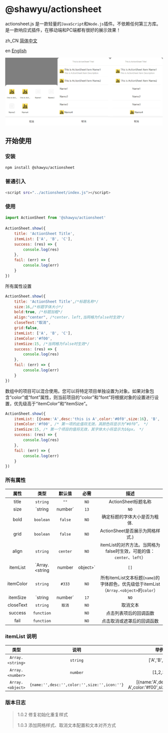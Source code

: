 # @shawyu/actionsheet

actionsheet.js 是一款轻量的`JavaScript`和`Node.js`插件。不依赖任何第三方库。
是一款响应式插件，在移动端和PC端都有很好的展示效果！

zh_CN [简体中文](README.md)

en [English](README_en.md)

![Actionsheet](actionsheet.png)

## 开始使用

### 安装

```sh
npm install @shawyu/actionsheet
```

### 普通引入

```sh
<script src="../actionsheet/index.js"></script>
```

### 使用

```js
import ActionSheet from '@shawyu/actionsheet'

ActionSheet.show({
	title: 'ActionSheet Title',
	itemList: ['A', 'B', 'C'],
	success: (res) => {
		console.log(res)
	},
	fail: (err) => {
		console.log(err)
	}
})
```

所有属性设置

```js
ActionSheet.show({
	title: 'ActionSheet Title',/*标题名称*/
	size:16,/*标题字体大小*/
	bold:true, /*标题加粗*/
	align:"center", /*center、left,当网格为false时生效*/
	closeText:"取消",
	grid:false,
	itemList: ['A', 'B', 'C'],
	itemColor:'#f00',
	itemSize:15, /*当网格为false时生效*/
	success: (res) => {
		console.log(res)
	},
	fail: (err) => {
		console.log(err)
	}
})
```

数组中的项目可以混合使用。您可以将特定项目单独设置为对象。如果对象包含“color”或“font”属性，则当前项目的“color”和“font”将根据对象的设置进行设置，优先级高于“itemColor”和“itemSize”。

```js
ActionSheet.show({
	itemList: [{name:'A',desc:'this is A',color:'#0f0',size:16}, 'B', 'C'],
	itemColor:'#f00', /* 第一项的此值将无效，其颜色将显示为“#0f0”。 */
	itemSize:15, /* 第一个项目的值将无效，其字体大小将显示为16px。 */
	success: (res) => {
		console.log(res)
	},
	fail: (err) => {
		console.log(err)
	}
})
```

### 所有属性

|属性|类型|默认值|必需|描述|
|:-:|:-:|:-:|:-:|:-:|
|title|`string`| `""` | `NO` |ActionSheet标题名称|
|size|`string|number`| `13` | `NO` |标题的字体大小.|
|bold|`boolean`| `false` | `NO` | 确定标题的字体大小是否为粗体. |
|grid|`boolean`| `false` | `NO` | ActionSheet是否展示为网格样式.)|
|align|`string`| `center` | `NO` | itemList的对齐方法。当网格为false时生效，可能的值：`center`、`left`）|
|itemList|`Array.<string|number|object>`| `[]` |`YES` | ActionSheet项目`Array.<object> object{name:string,desc:string,color:string,size:string|number,icon:string}`. 当网格为false时 `desc`无效|
|itemColor|`string`| `#333` |`NO` | 所有itemList文本标题(`name`)的字体颜色，优先级低于itemList（`Array.<object>`的`color`）|
|itemSize|`string|number`| `17` | `NO` | 所有itemList文本标题(`name`)的字体大小，当网格为false时生效。优先级低于itemList（`Array.<object>`的`size`）|
|closeText|`string`| `取消` | `NO` | 取消文本 |
|success|`function`| | `NO` |点击列表项后的回调函数 |
|fail|`function`|  | `NO` |点击取消或遮罩后的回调函数 |

### itemList 说明

|类型|说明|举例|
|:-:|:-:|:-:|
|`Array.<string>`|`string`| ['A','B','C'] |
|`Array.<number>`|`number`| [1,2,3] |
|`Array.<object>`|`{name:'',desc:'',color:'',size:'',icon:''}`| [{name:'A',desc:'this is A',color:'#f00',size:16,icon:''}] |

### 版本日志

> 1.0.2  修复初始化重复样式
> 
> 1.0.3  添加网格样式、取消文本配置和文本对齐方式
       
